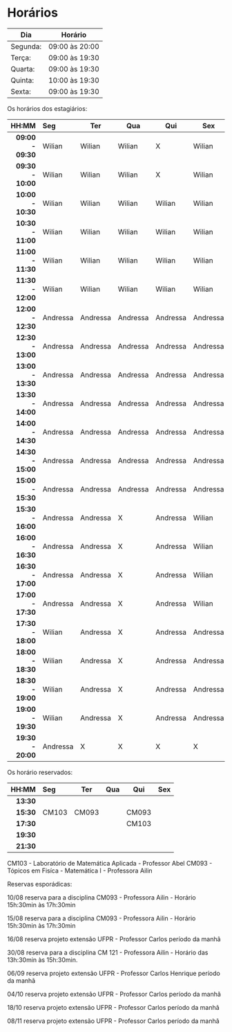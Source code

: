 # Horários

Dia      | Horário
-------- | -------
Segunda: | 09:00 às 20:00
Terça:   | 09:00 às 19:30
Quarta:  | 09:00 às 19:30
Quinta:  | 10:00 às 19:30
Sexta:   | 09:00 às 19:30

Os horários dos estagiários:


HH:MM | Seg | Ter | Qua | Qui | Sex
--: | :--- | --- | --- | --- | ---
**09:00 - 09:30** |  Wilian  |  Wilian  |  Wilian  |     X    |  Wilian   
**09:30 - 10:00** |  Wilian  |  Wilian  |  Wilian  |     X    |  Wilian    
**10:00 - 10:30** |  Wilian  |  Wilian  |  Wilian  |  Wilian  |  Wilian     
**10:30 - 11:00** |  Wilian  |  Wilian  |  Wilian  |  Wilian  |  Wilian                     
**11:00 - 11:30** |  Wilian  |  Wilian  |  Wilian  |  Wilian  |  Wilian           
**11:30 - 12:00** |  Wilian  |  Wilian  |  Wilian  |  Wilian  |  Wilian    
**12:00 - 12:30** | Andressa | Andressa | Andressa | Andressa | Andressa 
**12:30 - 13:00** | Andressa | Andressa | Andressa | Andressa | Andressa 
**13:00 - 13:30** | Andressa | Andressa | Andressa | Andressa | Andressa 
**13:30 - 14:00** | Andressa | Andressa | Andressa | Andressa | Andressa 
**14:00 - 14:30** | Andressa | Andressa | Andressa | Andressa | Andressa 
**14:30 - 15:00** | Andressa | Andressa | Andressa | Andressa | Andressa   
**15:00 - 15:30** | Andressa | Andressa | Andressa | Andressa | Andressa  
**15:30 - 16:00** | Andressa | Andressa |    X     | Andressa |  Wilian   
**16:00 - 16:30** | Andressa | Andressa |    X     | Andressa |  Wilian  
**16:30 - 17:00** | Andressa | Andressa |    X     | Andressa |  Wilian
**17:00 - 17:30** | Andressa | Andressa |    X     | Andressa |  Wilian 
**17:30 - 18:00** |  Wilian  | Andressa |    X     | Andressa | Andressa  
**18:00 - 18:30** |  Wilian  | Andressa |    X     | Andressa | Andressa  
**18:30 - 19:00** |  Wilian  | Andressa |    X     | Andressa | Andressa  
**19:00 - 19:30** |  Wilian  | Andressa |    X     | Andressa | Andressa  
**19:30 - 20:00** | Andressa |    X     |    X     |     X    |    X  

Os horário reservados:


 HH:MM     |  Seg  |  Ter  |  Qua  |  Qui  | Sex
  --:      | :---  |  ---  |  ---  |  ---  | ---
 **13:30** |       |       |       |       | 
 **15:30** | CM103 | CM093 |       | CM093 |  
 **17:30** |       |       |       | CM103 | 
 **19:30** |       |       |       |       | 
 **21:30** |       |       |       |       | 

CM103 -  Laboratório de Matemática Aplicada - Professor Abel
CM093 - Tópicos em Fisíca - Matemática I - Professora Ailin

Reservas esporádicas:

10/08 reserva para a disciplina CM093 - Professora Ailin - Horário 15h:30min às 17h:30min 

15/08 reserva para a disciplina CM093 - Professora Ailin - Horário 15h:30min às 17h:30min 

16/08 reserva projeto extensão UFPR - Professor Carlos período da manhã

30/08 reserva para a disciplina CM 121 - Professora Ailin - Horário das 13h:30min às 15h:30min.

06/09 reserva projeto extensão UFPR - Professor Carlos Henrique período da manhã

04/10 reserva projeto extensão UFPR - Professor Carlos período da manhã

18/10 reserva projeto extensão UFPR - Professor Carlos período da manhã

08/11 reserva projeto extensão UFPR - Professor Carlos período da manhã


